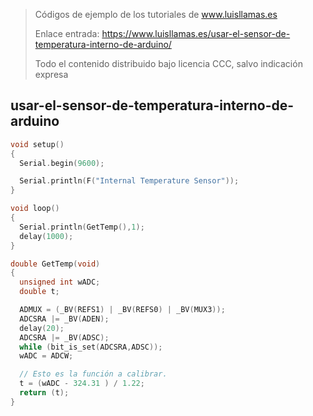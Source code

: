 > Códigos de ejemplo de los tutoriales de www.luisllamas.es
>
> Enlace entrada: https://www.luisllamas.es/usar-el-sensor-de-temperatura-interno-de-arduino/
>
> Todo el contenido distribuido bajo licencia CCC, salvo indicación expresa

## usar-el-sensor-de-temperatura-interno-de-arduino
```cpp
void setup()
{
  Serial.begin(9600);

  Serial.println(F("Internal Temperature Sensor"));
}

void loop()
{
  Serial.println(GetTemp(),1);
  delay(1000);
}

double GetTemp(void)
{
  unsigned int wADC;
  double t;

  ADMUX = (_BV(REFS1) | _BV(REFS0) | _BV(MUX3));
  ADCSRA |= _BV(ADEN);
  delay(20);
  ADCSRA |= _BV(ADSC);
  while (bit_is_set(ADCSRA,ADSC));
  wADC = ADCW;

  // Esto es la función a calibrar.
  t = (wADC - 324.31 ) / 1.22;
  return (t);
}
```


